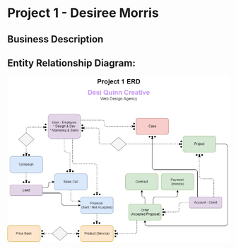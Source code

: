 # Project 1 - Desiree Morris

## Business Description


## Entity Relationship Diagram:
![ERD](images/Project1ERD.jpg)
